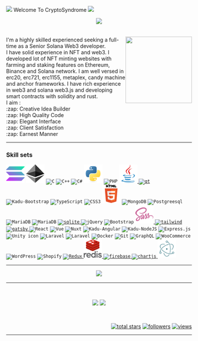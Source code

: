 <p align="left">
<img src="https://media.giphy.com/media/hvRJCLFzcasrR4ia7z/giphy.gif" width="25px">
  Welcome To CryptoSyndrome
  <img src="https://media.giphy.com/media/hvRJCLFzcasrR4ia7z/giphy.gif" width="25px">
</p>

<p align="center">
  <a href="https://github.com/starbinna"><img src="https://readme-typing-svg.herokuapp.com/?lines=Solana%20Web3%20developer;Web%20and%20mobile%20master;7%2B%20years%20of%20coding%20experience;Always%20learning%20new%20tech&font=Pacifico&center=true&width=650&height=120&color=58a6ff&vCenter=true&size=45%22"></a>
</p>
<br />

  <div>
    <span align='right'>
  <img align='right' width='180' height='180' src='https://camo.githubusercontent.com/cb3ebdbc2a825029c2b9286d0219325934ffa5a2c9606543b633946590ebeaf5/68747470733a2f2f75706c6f61642e77696b696d656469612e6f72672f77696b6970656469612f636f6d6d6f6e732f7468756d622f622f62372f417070726f7665642d666f722d667265652d63756c747572616c2d776f726b732e7376672f31343470782d417070726f7665642d666f722d667265652d63756c747572616c2d776f726b732e7376672e706e67'/>
  </span>
  <span align='left'>
    <span>
     I'm a highly skilled experienced seeking a full-time as a Senior Solana Web3 developer. <br/>
       I have solid experience in NFT and web3. I developed lot of NFT minting websites with farming and staking features on Ethereum, Binance and Solana network. I am well versed in erc20, erc721, erc1155, metaplex, candy machine and anchor frameworks. I have rich experience in web3 and solana web3.js and developing smart contracts with solidity and rust. 
    </span><br/>
    I aim : <br/>
    :zap: Creative Idea Builder<br/>
    :zap: High Quality Code<br/>
    :zap: Elegant Interface<br/>
    :zap: Client Satisfaction<br/>
    :zap: Earnest Manner<br/>
  </span>

  </div>
     
<!--   [![CC0](https://upload.wikimedia.org/wikipedia/commons/thumb/b/b7/Approved-for-free-cultural-works.svg/144px-Approved-for-free-cultural-works.svg.png)](https://freedomdefined.org/index.php?title=User:Romaine&action=edit&redlink=1) -->
  



<hr>
<h3  id="macropower-tech">Skill sets </h3>
<div>
  <div align="left">
  <code><img alt="solana" height="50" width="50" src="./images/solana.png"></code>
  <code><img alt="ether" height="50" width="50" src="./images/ether.png"></code>
    <code><img alt="C" height="50" width="50" src="https://img.icons8.com/color/2x/c-programming.png"></code>
    <code><img  alt="C++" height="50" width="50" src="https://img.icons8.com/color/2x/c-plus-plus-logo.png"></code>
    <code><img  alt="C#" height="50" width="50" src="https://img.icons8.com/color/2x/c-sharp-logo.png"></code>
    <code><img alt="Python" height="50" width="50" src="https://raw.githubusercontent.com/devicons/devicon/master/icons/python/python-original.svg"/></code>
    <code><img  alt="PHP" height="50" width="50" src="https://profilinator.rishav.dev/skills-assets/php-original.svg"/></code>
    <a href="https://www.java.com" target="_blank"> 
      <code><img  alt="java" width="50" height="50" src="https://raw.githubusercontent.com/devicons/devicon/master/icons/java/java-original.svg"/></code>
    </a> 
    <a href="https://www.qt.io/" target="_blank">
      <code><img  alt="qt" width="50" height="50" src="https://upload.wikimedia.org/wikipedia/commons/0/0b/Qt_logo_2016.svg"/></code>
    </a>
    <code><img alt="Kadu-Bootstrap" height="50" width="50" src="https://img.icons8.com/color/2x/javascript.png"/></code>
    <code><img alt="TypeScript" height="50" width="50" src="https://img.icons8.com/color/2x/typescript.png"></code>
    <code><img alt="CSS3" height="50" width="50" src="https://img.icons8.com/color/2x/css3.png"/></code>
    <code><img alt="html5" width="50" height="50" src="https://raw.githubusercontent.com/devicons/devicon/master/icons/html5/html5-original-wordmark.svg"/></code>
    <code><img alt="MongoDB" height="50" width="50" src="https://img.icons8.com/color/2x/mongodb.png"/></code>
    <code><img alt="Postgreesql" height="50" width="50" src="https://img.icons8.com/color/2x/postgreesql.png"/></code>
    <code><img alt="MariaDB" height="50" width="50" src="https://img.icons8.com/fluency/2x/maria-db.png"/></code>
    <code><img alt="MariaDB" height="50" width="50" src="https://img.icons8.com/color/2x/mysql-logo.png"/></code>
     <a href="https://www.sqlite.org/" target="_blank">
       <code><img alt="sqlite" width="50" height="50" src="https://www.vectorlogo.zone/logos/sqlite/sqlite-icon.svg" /></code>
    </a>
    <code><img  alt="jQuery" height="50" width="50" src="https://img.icons8.com/external-tal-revivo-tritone-tal-revivo/344/external-jquery-is-a-javascript-library-designed-to-simplify-html-logo-tritone-tal-revivo.png" /></code>
    <code><img alt="Bootstrap" height="50" width="50" src="https://img.icons8.com/color/2x/bootstrap.png" /></code>
    <a href="https://sass-lang.com" target="_blank"> 
       <code><img  alt="sass" width="50" height="50" src="https://raw.githubusercontent.com/devicons/devicon/master/icons/sass/sass-original.svg"/></code>
    </a>
    <a href="https://tailwindcss.com/" target="_blank"> 
      <code><img alt="tailwind" width="50" height="50" src="https://www.vectorlogo.zone/logos/tailwindcss/tailwindcss-icon.svg"/></code>
    </a>
    <a href="https://www.gatsbyjs.com/" target="_blank">
      <code><img alt="gatsby" width="50" height="50" src="https://www.vectorlogo.zone/logos/gatsbyjs/gatsbyjs-icon.svg"/></code>
    </a> 
    <code><img alt="React" height="50"  width="50" src="https://profilinator.rishav.dev/skills-assets/react-original-wordmark.svg" /></code>
    <code><img alt="Vue" height="50" width="50" src="https://img.icons8.com/color/2x/vue-js.png" /></code>
    <code><img alt="Nuxt" height="50" width="50" src="https://img.icons8.com/external-tal-revivo-color-tal-revivo/2x/external-nuxt-js-a-free-and-open-source-web-application-framework-logo-color-tal-revivo.png" /></code>
    <code><img alt="Kadu-Angular" height="50" width="50" src="https://img.icons8.com/color/2x/angularjs.png" /></code>
    <code><img alt="Kadu-NodeJS" height="50" width="50" src="https://cdn.jsdelivr.net/gh/devicons/devicon/icons/nodejs/nodejs-original.svg" /></code>
    <code><img alt="Express.js" height="50" width="50" src="https://profilinator.rishav.dev/skills-assets/express-original-wordmark.svg" /></code>
    <code><img alt="Unity icon" height="50" width="50" src="https://img.icons8.com/color/2x/django.png" /></code>
    <code><img alt="Laravel" height="50" width="50" src="https://img.icons8.com/fluency/2x/laravel.png" /></code>
    <code><img alt="Laravel" height="50" width="50" src="https://img.icons8.com/external-tal-revivo-color-tal-revivo/2x/external-codeigniter-is-an-open-source-software-rapid-development-web-framework-logo-color-tal-revivo.png" /></code>
    <code><img  alt="Docker" height="50" width="50" src="https://profilinator.rishav.dev/skills-assets/docker-original-wordmark.svg" /></code>
    <code><img alt="Git" height="50"  width="50" src="https://profilinator.rishav.dev/skills-assets/git-scm-icon.svg" /></code>
    <code><img alt="GraphQL" height="50"  width="50"  src="https://profilinator.rishav.dev/skills-assets/graphql.png" /></code>
    <code><img alt="WooCommerce" height="50" width="50"  src="https://profilinator.rishav.dev/skills-assets/woocommerce.png" /></code>
    <code><img alt="WordPress" height="50"  width="50"  src="https://profilinator.rishav.dev/skills-assets/wordpress.png" /></code>
    <code><img alt="Shopify" height="50"  width="50"  src="https://github.com/yurri-yeskov/yurri-yeskov/blob/main/shopify-icon.png"/></code>
    <a href="https://redux.js.org" target="_blank">
      <code><img alt="Redux" height="50" width="50"  src="https://profilinator.rishav.dev/skills-assets/redux-original.svg"  /></code>
    </a>
    <a href="https://redis.io" target="_blank">
      <code><img alt="redis" width="50" height="50" src="https://raw.githubusercontent.com/devicons/devicon/master/icons/redis/redis-original-wordmark.svg"/></code>
    </a>
     <a href="https://firebase.google.com/" target="_blank"> 
       <code><img src="https://www.vectorlogo.zone/logos/firebase/firebase-icon.svg" alt="firebase" width="50" height="50"/></code>
    </a>
    <a href="https://www.chartjs.org" target="_blank"> 
      <code><img alt="chartjs" width="50" height="50" src="https://www.chartjs.org/media/logo-title.svg"/></code>
    </a> 
    <a href="https://www.electronjs.org" target="_blank"> 
      <code><img alt="electron" width="50" height="50" src="https://raw.githubusercontent.com/devicons/devicon/master/icons/electron/electron-original.svg"/></code>
    </a>
  </div>
</div>
<hr>
<p align="center">
    <img src="https://github-profile-trophy.vercel.app/?username=Astro2020-lovely&row=3&column=8&layout=compact&title_color=63cda9&margin-w=15&margin-h=15"/>
</p>
<hr>


<!-- <h2 align="left" id="macropower-tech">Github Status</h2> -->

<br />

<!-- > GitHub Profile Status -->

<p align="center">
    <img src="https://github-readme-stats.vercel.app/api?username=cryptoSyndrome001&show_icons=true&bg_color=0e2239&text_color=58a6ff&hide_border=true" width="54.25%">
    <img src="https://github-readme-stats.vercel.app/api/top-langs/?username=cryptoSyndrome001&layout=compact&bg_color=0e2239&text_color=58a6ff&hide_border=true" width="45.25%">
</p>



<!-- > GitHub Activity Graph -->

<!-- https://github.com/ashutosh00710/github-readme-activity-graph -->
<!-- <a href="https://github.com/cryptoSyndrome001/cryptoSyndrome001"><img alt="cryptoSyndrome001's activity graph" src="https://activity-graph.herokuapp.com/graph?username=cryptoSyndrome001&bg_color=0e2239&color=58a6ff&line=114a88&point=58a6ff&hide_border=true" /></a> -->

<br />

<p align="right">
  <a href="https://github.com/cryptoSyndrome001?tab=repositories&sort=stargazers">
    <img alt="total stars" title="Total stars on GitHub" src="https://custom-icon-badges.herokuapp.com/badge/dynamic/json?logo=star&color=55960c&labelColor=488207&label=Stars&style=for-the-badge&query=%24.stars&url=https://api.github-star-counter.workers.dev/user/cryptoSyndrome001"/></a>
  <a href="https://github.com/cryptoSyndrome001?tab=followers">
    <img alt="followers" title="Follow me on Github" src="https://custom-icon-badges.herokuapp.com/github/followers/cryptoSyndrome001?color=236ad3&labelColor=1155ba&style=for-the-badge&logo=person-add&label=Follow&logoColor=white"/></a>
  <a href="https://github.com/cryptoSyndrome001">
    <img alt="views" title="GitHub profile views" src="https://shields-io-visitor-counter.herokuapp.com/badge?page=cryptoSyndrome001&style=for-the-badge"/></a>
</p>
<hr>
